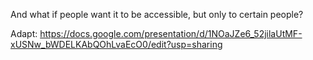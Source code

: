 And what if people want it to be accessible, but only to certain people?

Adapt: https://docs.google.com/presentation/d/1NOaJZe6_52jilaUtMF-xUSNw_bWDELKAbQOhLvaEcO0/edit?usp=sharing